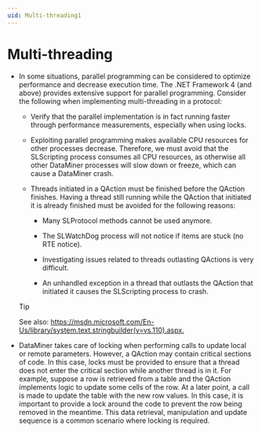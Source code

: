 ```yaml
---
uid: Multi-threading1
---
```


# Multi-threading

- In some situations, parallel programming can be considered to optimize performance and decrease execution time. The .NET Framework 4 (and above) provides extensive support for parallel programming. Consider the following when implementing multi-threading in a protocol:

    - Verify that the parallel implementation is in fact running faster through performance measurements, especially when using locks.

    - Exploiting parallel programming makes available CPU resources for other processes decrease. Therefore, we must avoid that the SLScripting process consumes all CPU resources, as otherwise all other DataMiner processes will slow down or freeze, which can cause a DataMiner crash.

    - Threads initiated in a QAction must be finished before the QAction finishes. Having a thread still running while the QAction that initiated it is already finished must be avoided for the following reasons:

        - Many SLProtocol methods cannot be used anymore.

        - The SLWatchDog process will not notice if items are stuck (no RTE notice).

        - Investigating issues related to threads outlasting QActions is very difficult.

        - An unhandled exception in a thread that outlasts the QAction that initiated it causes the SLScripting process to crash.

	> [!TIP]
	> See also:
	> <https://msdn.microsoft.com/En-Us/library/system.text.stringbuilder(v=vs.110).aspx.>

- DataMiner takes care of locking when performing calls to update local or remote parameters. However, a QAction may contain critical sections of code. In this case, locks must be provided to ensure that a thread does not enter the critical section while another thread is in it. For example, suppose a row is retrieved from a table and the QAction implements logic to update some cells of the row. At a later point, a call is made to update the table with the new row values. In this case, it is important to provide a lock around the code to prevent the row being removed in the meantime. This data retrieval, manipulation and update sequence is a common scenario where locking is required.
